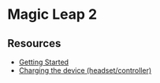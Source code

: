 # Magic Leap 2

## Resources
- [Getting Started](https://www.magicleap.com/legal/start)
- [Charging the device (headset/controller)](https://knowledge.vr-expert.com/kb/how-to-charge-the-magic-leap-2/)
